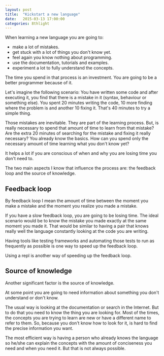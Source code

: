 ```yaml
---
layout: post
title:  "Kickstart a new language"
date:   2015-03-13 17:00:00
categories: 8thlight
---
```

When learning a new language you are going to:

- make a lot of mistakes.
- get stuck with a lot of things you don't know yet.
- feel again you know nothing about programming.
- use the documentation, tutorials and examples.
- experiment a lot to fully understand the concepts.

The time you spend in that process is an investment.
You are going to be a better programmer because of it.

Let's imagine the following scenario: You have written some code and after executing it, you find that there is a mistake in it (syntax, behaviour or something else).
You spent 20 minutes writing the code, 10 more finding where the problem is and another 10 fixing it.
That's 40 minutes to try a simple thing.

Those mistakes are inevitable. They are part of the learning process.
But, is really necessary to spend that amount of time to learn from that mistake? Are the extra 20 minutes of searching for the mistake and fixing it really necessary?
You already know the basics. How can you spend only the necessary amount of time learning what you don't know yet?

It helps a lot if you are conscious of when and why you are losing time you don't need to.

The two main aspects I know that influence the process are: the feedback loop and the source of knowledge.

Feedback loop
-------------

By feedback loop I mean the amount of time between the moment you make a mistake and the moment you realize you made a mistake.

If you have a slow feedback loop, you are going to be losing time.
The ideal scenario would be to know the mistake you made exactly at the same moment you made it.
That would be similar to having a pair that knows really well the language constantly looking at the code you are writing.

Having tools like testing frameworks and automating those tests to run as frequently as possible is one way to speed up the feedback loop.

Using a repl is another way of speeding up the feedback loop.

Source of knowledge
-------------------

Another significant factor is the source of knowledge. 

At some point you are going to need information about something you don't understand or don't know.

The usual way is looking at the documentation or search in the Internet. But to do that you need to know the thing you are looking for. Most of the times, the concepts you are trying to learn are new or have a different name to refer to them. So, because you don't know how to look for it, is hard to find the precise information you want.

The most efficient way is having a person who already knows the language so he/she can explain the concepts with the amount of conciseness you need and when you need it.
But that is not always possible.
